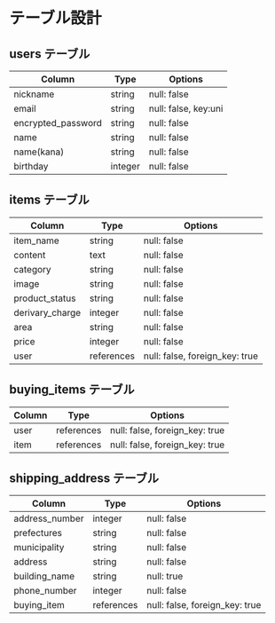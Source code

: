 
# テーブル設計

## users テーブル

| Column             | Type    | Options              |
| ------------------ | ------  | -----------          |
| nickname           | string  | null: false          |
| email              | string  | null: false, key:uni |
| encrypted_password | string  | null: false          |
| name               | string  | null: false          |
| name(kana)         | string  | null: false          |
| birthday           | integer | null: false          |


## items テーブル

| Column              | Type       | Options                        |
| ----------          | ---------- | ------------------------------ |
| item_name           | string     | null: false                    |
| content             | text       | null: false                    |
| category            | string     | null: false                    |
| image               | string     | null: false                    |
| product_status      | string     | null: false                    |
| derivary_charge     | integer    | null: false                    |
| area                | string     | null: false                    |
| price               | integer    | null: false                    |
| user                | references | null: false, foreign_key: true |

## buying_items テーブル

| Column       | Type       | Options                        |
| ------------ | ---------- | ------------------------------ |
| user         | references | null: false, foreign_key: true |
| item         | references | null: false, foreign_key: true |

## shipping_address テーブル

| Column           | Type       | Options                        |
| ---------------- | ---------- | ------------------------------ |
| address_number   | integer    | null: false                    |
| prefectures      | string     | null: false                    |
| municipality     | string     | null: false                    |
| address          | string     | null: false                    |
| building_name    | string     | null: true                     |
| phone_number     | integer    | null: false                    |
| buying_item      | references | null: false, foreign_key: true |
